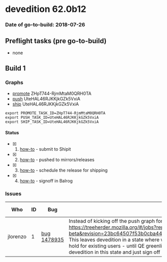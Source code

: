 # devedition 62.0b12

### Date of go-to-build: 2018-07-26

## Preflight tasks (pre go-to-build)
- none

## Build 1  

### Graphs
* [promote](https://tools.taskcluster.net/push-inspector/#/ZHpT744-RjmMtaM0QRH0TA) ZHpT744-RjmMtaM0QRH0TA
* [push](https://tools.taskcluster.net/push-inspector/#/UteHAL46RJKKjkGZk5VxiA) UteHAL46RJKKjkGZk5VxiA
* [ship](https://tools.taskcluster.net/push-inspector/#/UteHAL46RJKKjkGZk5VxiA) UteHAL46RJKKjkGZk5VxiA
```
export PROMOTE_TASK_ID=ZHpT744-RjmMtaM0QRH0TA
export PUSH_TASK_ID=UteHAL46RJKKjkGZk5VxiA
export SHIP_TASK_ID=UteHAL46RJKKjkGZk5VxiA
```


#### Status
- [x] 1.  [how-to](https://wiki.mozilla.org/Release:Release_Automation_on_Mercurial:Starting_a_Release#Submit_to_Ship_It)  - submit to Shipit
- [x] 2.  [how-to](https://github.com/mozilla-releng/releasewarrior-2.0/blob/master/docs/release-promotion/desktop/howto.md#push-artifacts-to-releases-directory)  - pushed to mirrors/releases
- [x] 3.  [how-to](https://github.com/mozilla-releng/releasewarrior-2.0/blob/master/docs/release-promotion/desktop/howto.md#ship-the-release)  - schedule the release for shipping
- [x] 4.  [how-to](https://github.com/mozilla-releng/releasewarrior-2.0/blob/master/docs/release-promotion/desktop/howto.md#obtain-sign-offs-for-changes)  - signoff in Balrog

### Issues
| Who                 | ID               | Bug                                                                 | Description                | Resolved                | Future Threat                |
| ------------------- | ---------------- | ------------------------------------------------------------------- | -------------------------- | ----------------------- | ---------------------------- |
| jlorenzo  | 1 | [bug 1478935](https://bugzil.la/1478935)        | Instead of kicking off the push graph for devedition 62.0b12, the ship one was started https://treeherder.mozilla.org/#/jobs?repo=mozilla-beta&revision=23bc64507f53b0cba44c72f72539716adcf02d68&selectedJob=190452585. This leaves devedition in a state where we let new users install b12, but updates are still on hold for existing users - until QE greenlights the build. :jcristau from relman was okay to let devedition in this state and just sign off balrog when the build is done | True | True |

